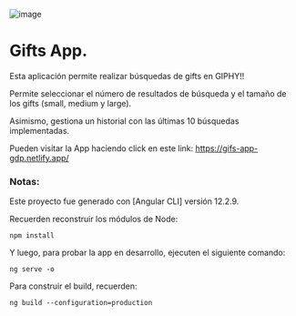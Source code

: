 ![image](https://github.com/gabrieldp36/gifs-app-angular/assets/88417383/9279d665-eeb8-4af5-9cc8-9ad3f4872bd4)

# Gifts App.

Esta aplicación permite realizar búsquedas de gifts en GIPHY!!

Permite seleccionar el número de resultados de búsqueda y el tamaño de los gifts (small, medium y large).

Asimismo, gestiona un historial con las últimas 10 búsquedas implementadas.

Pueden visitar la App haciendo click en este link: https://gifs-app-gdp.netlify.app/

### Notas:

Este proyecto fue generado con [Angular CLI] versión 12.2.9.

Recuerden reconstruir los módulos de Node:

```
npm install
```

Y luego, para probar la app en desarrollo, ejecuten el siguiente comando:

```
ng serve -o
```

Para construir el build, recuerden:

```
ng build --configuration=production
```
